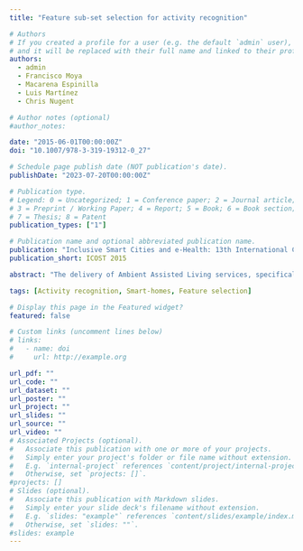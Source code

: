 ```yaml
---
title: "Feature sub-set selection for activity recognition"

# Authors
# If you created a profile for a user (e.g. the default `admin` user), write the username (folder name) here
# and it will be replaced with their full name and linked to their profile.
authors:
  - admin
  - Francisco Moya
  - Macarena Espinilla
  - Luis Martínez
  - Chris Nugent

# Author notes (optional)
#author_notes:

date: "2015-06-01T00:00:00Z"
doi: "10.1007/978-3-319-19312-0_27"

# Schedule page publish date (NOT publication's date).
publishDate: "2023-07-20T00:00:00Z"

# Publication type.
# Legend: 0 = Uncategorized; 1 = Conference paper; 2 = Journal article;
# 3 = Preprint / Working Paper; 4 = Report; 5 = Book; 6 = Book section;
# 7 = Thesis; 8 = Patent
publication_types: ["1"]

# Publication name and optional abbreviated publication name.
publication: "Inclusive Smart Cities and e-Health: 13th International Conference on Smart Homes and Health Telematics"
publication_short: ICOST 2015

abstract: "The delivery of Ambient Assisted Living services, specifically relating to the smart-home paradigm, assumes that people can be provided with help, automatically and in real time, in their homes as and when required. Nevertheless, the deployment of a smart-home can lead to high levels of expense due to configuration requirements of multiple sensing and actuating technology. In addition, the vast amount of data produced leads to increased levels of computational complexity when trying to ascertain the underlying behavior of the inhabitant. This contribution presents a methodology based on feature selection which aims to reduce the number of sensors required whilst still maintaining acceptable levels of activity recognition performance. To do so, a smart-home dataset has been utilized, obtaining a configuration of sensors with the half sensors with respect to the original configuration."

tags: [Activity recognition, Smart-homes, Feature selection]

# Display this page in the Featured widget?
featured: false

# Custom links (uncomment lines below)
# links:
#   - name: doi
#     url: http://example.org

url_pdf: ""
url_code: ""
url_dataset: ""
url_poster: ""
url_project: ""
url_slides: ""
url_source: ""
url_video: ""
# Associated Projects (optional).
#   Associate this publication with one or more of your projects.
#   Simply enter your project's folder or file name without extension.
#   E.g. `internal-project` references `content/project/internal-project/index.md`.
#   Otherwise, set `projects: []`.
#projects: []
# Slides (optional).
#   Associate this publication with Markdown slides.
#   Simply enter your slide deck's filename without extension.
#   E.g. `slides: "example"` references `content/slides/example/index.md`.
#   Otherwise, set `slides: ""`.
#slides: example
---
```

